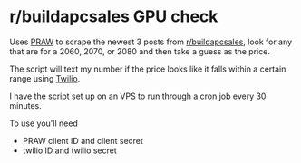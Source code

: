 # r/buildapcsales GPU check
 
 Uses [PRAW](https://praw.readthedocs.io/en/latest/) to scrape the newest 3 posts from [r/buildapcsales](https://www.reddit.com/r/buildapcsales/), look for any that are for a 2060, 2070, or 2080 and then take a guess as the price. 
 
 The script will text my number if the price looks like it falls within a certain range using [Twilio](https://www.twilio.com/).
 
 I have the script set up on an VPS to run through a cron job every 30 minutes. 
 
 To use you'll need
 - PRAW client ID and client secret
 - twilio ID and twilio secret
